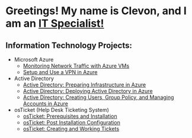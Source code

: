 <h1>Greetings! My name is Clevon, and I am an <a href="www.linkedin.com/in/cbhyl">IT Specialist!</a></h1>

<h2>Information Technology Projects:</h2>

- Microsoft Azure
  -  [Monitoring Network Traffic with Azure VMs](https://github.com/cbhylgz/Monitoring-Network-Traffic)
  -  [Setup and Use a VPN in Azure](https://github.com/cbhylgz/Azure-VPN-Setup)
- Active Directory
  - [Active Directory: Preparing Infrastructure in Azure](https://github.com/cbhylgz/Azure-AD-Preparation)
  - [Active Directory: Deploying Active Directory in Azure](https://github.com/cbhylgz/Azure-AD-Deployment)
  - [Active Directory: Creating Users, Group Policy, and Managing Accounts in Azure](https://github.com/cbhylgz/Azure-AD-Users-Group-Policy-and-Account-Management)
- osTicket (Help Desk Ticketing System)
  -  [osTicket: Prerequisites and Installation](https://github.com/cbhylgz/OsTicket-Installation)
  -  [osTicket: Post Installation Configuration](https://github.com/cbhylgz/OsTicket-Configuration)
  -  [osTicket: Creating and Working Tickets](https://github.com/cbhylgz/OsTicket-Creating-And-Working-Tickets)
